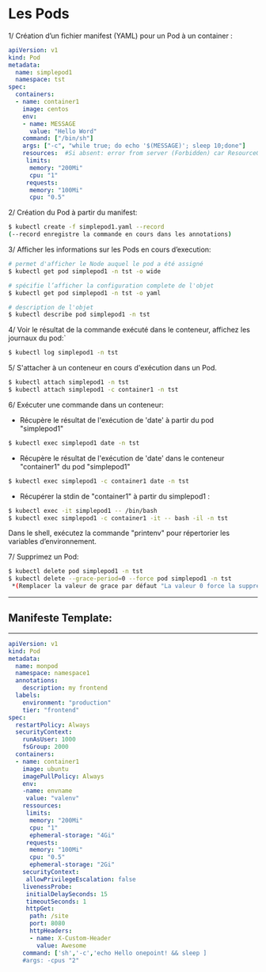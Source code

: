 # Les Pods

1/ Création d’un fichier manifest (YAML) pour un Pod à un container :
```yaml
apiVersion: v1
kind: Pod
metadata:
  name: simplepod1
  namespace: tst
spec:
  containers:
  - name: container1
    image: centos
    env:
    - name: MESSAGE
      value: "Hello Word"
    command: ["/bin/sh"]
    args: ["-c", "while true; do echo '$(MESSAGE)'; sleep 10;done"]
    resources:  #Si absent: error from server (Forbidden) car ResourceQuota present
     limits:
      memory: "200Mi"
      cpu: "1"
     requests: 
      memory: "100Mi"
      cpu: "0.5"
```


2/ Création du Pod à partir du manifest:
```bash
$ kubectl create -f simplepod1.yaml --record
(--record enregistre la commande en cours dans les annotations)
```


3/ Afficher les informations sur les Pods en cours d’execution:

```sh
# permet d'afficher le Node auquel le pod a été assigné
$ kubectl get pod simplepod1 -n tst -o wide

# spécifie l’afficher la configuration complete de l'objet
$ kubectl get pod simplepod1 -n tst -o yaml

# description de l'objet
$ kubectl describe pod simplepod1 -n tst
```


4/ Voir le résultat de la commande exécuté dans le conteneur, affichez les journaux du pod:`
```bash
$ kubectl log simplepod1 -n tst
```


5/ S'attacher à un conteneur en cours d'exécution dans un Pod.
```bash
$ kubectl attach simplepod1 -n tst
$ kubectl attach simplepod1 -c container1 -n tst
```


6/ Exécuter une commande dans un conteneur:
 - Récupère le résultat de l'exécution de 'date' à partir du pod "simplepod1"
```bash
$ kubectl exec simplepod1 date -n tst
```
 - Récupère le résultat de l'exécution de 'date' dans le conteneur "container1" du pod "simplepod1"
```bash
$ kubectl exec simplepod1 -c container1 date -n tst
```
 - Récupérer la stdin de "container1" à partir du simplepod1 :
 ```bash
 $ kubectl exec -it simplepod1 -- /bin/bash
 $ kubectl exec simplepod1 -c container1 -it -- bash -il -n tst
```

Dans le shell, exécutez la commande "printenv" pour répertorier les variables d’environnement.


7/ Supprimez un Pod:

```bash
$ kubectl delete pod simplepod1 -n tst
$ kubectl delete --grace-period=0 --force pod simplepod1 -n tst
 *(Remplacer la valeur de grace par défaut "La valeur 0 force la suppression du Pod")
```


---------------------------------------------------------------------------------------------------------------
## Manifeste Template:
---------------------------------------------------------------------------------------------------------------
```yaml
apiVersion: v1
kind: Pod
metadata:
  name: monpod
  namespace: namespace1
  annotations:
    description: my frontend
  labels:
    environment: "production"
    tier: "frontend"
spec:
  restartPolicy: Always
  securityContext:
    runAsUser: 1000
    fsGroup: 2000
  containers:
  - name: container1
    image: ubuntu
    imagePullPolicy: Always
    env:
    -name: envname
     value: "valenv"
    ressources:
     limits:
      memory: "200Mi"
      cpu: "1"
      ephemeral-storage: "4Gi"
     requests: 
      memory: "100Mi"
      cpu: "0.5"
      ephemeral-storage: "2Gi"
    securityContext:
     allowPrivilegeEscalation: false
    livenessProbe:
     initialDelaySeconds: 15
     timeoutSeconds: 1
     httpGet:
      path: /site
      port: 8080
      httpHeaders:
      - name: X-Custom-Header
        value: Awesome
    command: ['sh','-c','echo Hello onepoint! && sleep ]
    #args: -cpus "2"
   
```
